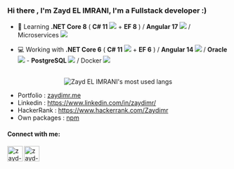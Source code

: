 ### Hi there , I'm Zayd EL IMRANI, I'm a Fullstack developer :)
- 🌱 Learning <strong>.NET Core 8</strong> ( <strong>C# 11</strong>  <img src="https://img.icons8.com/color/24/undefined/c-sharp-logo.png"/> + <strong>EF 8</strong> ) / <strong>Angular 17 <img src="https://img.icons8.com/external-tal-revivo-shadow-tal-revivo/24/undefined/external-angular-a-typescript-based-open-source-web-application-framework-logo-shadow-tal-revivo.png"/></strong> / Microservices <img src="https://img.icons8.com/?size=24&id=DHbACKviPosX&format=png"/></strong>

- 💻 Working with <strong>.NET Core 6</strong> ( <strong>C# 11</strong>  <img src="https://img.icons8.com/color/24/undefined/c-sharp-logo.png"/> + <strong>EF 6</strong> ) / <strong>Angular 14 <img src="https://img.icons8.com/external-tal-revivo-shadow-tal-revivo/24/undefined/external-angular-a-typescript-based-open-source-web-application-framework-logo-shadow-tal-revivo.png"/></strong> / <strong>Oracle <img src="https://img.icons8.com/?size=24&id=39913&format=png"/></strong> - <strong>PostgreSQL <img src="https://img.icons8.com/?size=24&id=JRnxU7ZWP4mi&format=png"/></strong> / Docker <img src="https://img.icons8.com/?size=24&id=22813&format=png"/></strong>


<br/>

<div align="center"><img align="center" src="https://github-readme-stats.vercel.app/api/top-langs/?username=zaydimr&layout=compact" alt="Zayd EL IMRANI's most used langs"/></div>
<div align="center">
</div>

-   Portfolio : [zaydimr.me](https://zaydimr.me/)
-   Linkedin : https://www.linkedin.com/in/zaydimr/
-   HackerRank : https://www.hackerrank.com/Zaydimr
-   Own packages : [npm](https://www.npmjs.com/~zaydimr)

#### Connect with me:
[<img align="left" alt="zayd-elimrani | Instagram" width="35px" src="https://img.icons8.com/fluency/48/ffffff/instagram-new.png" />][instagram]
[<img align="left" alt="zayd-elimrani | Email" width="35px" src="https://img.icons8.com/fluency/48/ffffff/new-post.png" />][Gmail]


[instagram]: https://www.instagram.com/zayd.imr/
[Gmail]: mailto:elimrani.z@gmail.com 
